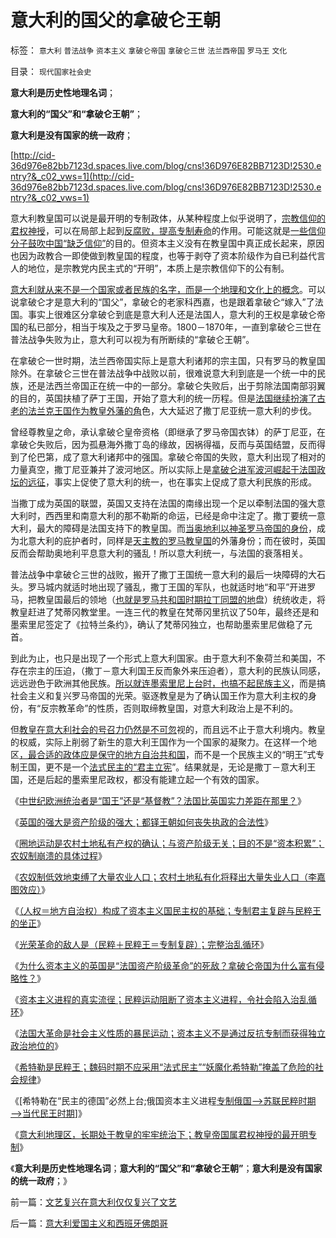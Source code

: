 # 意大利的国父的拿破仑王朝

标签： `意大利` `普法战争` `资本主义` `拿破仑帝国` `拿破仑三世` `法兰西帝国` `罗马王` `文化` 

目录： `现代国家社会史`

**意大利是历史性地理名词**；

**意大利的“国父”和“拿破仑王朝”**；

**意大利是没有国家的统一政府**；

[http://cid-36d976e82bb7123d.spaces.live.com/blog/cns!36D976E82BB7123D!2530.entry?&_c02_vws=1](http://cid-36d976e82bb7123d.spaces.live.com/blog/cns!36D976E82BB7123D!2530.entry?&_c02_vws=1)



意大利教皇国可以说是最开明的专制政体，从某种程度上似乎说明了，[宗教信仰的君权神授](../../../2011/2/1/人道主义如何构筑君权神授？.md)，可以在局部上起到[反腐败，提高专制寿命](../../../2010/3/1/要均贫富后才能民主吗？.md)的作用。可能这就是[一些信仰分子鼓吹中国“缺乏信仰”](http://cid-36d976e82bb7123d.spaces.live.com/blog/cns!36D976E82BB7123D!1674.entry)的目的。但资本主义没有在教皇国中真正成长起来，原因也因为政教合一即使做到教皇国的程度，也等于剥夺了资本阶级作为自已利益代言人的地位，是宗教党内民主式的“开明”，本质上是宗教信仰下的公有制。

[意大利就从来不是一个国家或者民族的名字，而是一个地理和文化上的概念](../../../2010/12/14/“神圣罗马帝国”的意大利高度繁荣.md)。可以说拿破仑才是意大利的“国父”，拿破仑的老家科西嘉，也是跟着拿破仑“嫁入”了法国。事实上很难区分拿破仑到底是意大利人还是法国人，意大利的王权是拿破仑帝国的私已部分，相当于埃及之于罗马皇帝。1800－1870年，一直到拿破仑三世在普法战争失败为止，意大利可以视为有所断续的“拿破仑王朝”。

在拿破仑一世时期，法兰西帝国实际上是意大利诸邦的宗主国，只有罗马的教皇国除外。在拿破仑三世在普法战争中战败以前，很难说意大利到底是一个统一中的民族，还是法西兰帝国正在统一中的一部分。拿破仑失败后，出于剪除法国南部羽翼的目的，英国扶植了萨丁王国，开始了意大利的统一历程。但是[法国继续扮演了古老的法兰克王国作为教皇外藩的角](../../../2010/5/24/法兰克“封建”因生产力大倒退.md)色，大大延迟了撒丁尼亚统一意大利的步伐。

曾经尊教皇之命，承认拿破仑皇帝资格（即继承了罗马帝国衣钵）的萨丁尼亚，在拿破仑失败后，因为孤悬海外撒丁岛的缘故，因祸得福，反而与英国结盟，反而得到了伦巴第，成了意大利诸邦中的强国。拿破仑帝国的失败，意大利出现了相对的力量真空，撒丁尼亚兼并了波河地区。所以实际上是[拿破仑进军波河崛起于法国政坛的远征](../../../2010/12/12/意大利地方主义和政治版图历史演变和原因.md)，事实上促使了意大利的统一，也在事实上促成了意大利民族的形成。

当撒丁成为英国的联盟，英国又支持在法国的南缘出现一个足以牵制法国的强大意大利时，西西里和南意大利的那不勒斯的命运，已经是命中注定了。撒丁要统一意大利，最大的障碍是法国支持下的教皇国。而[当奥地利以神圣罗马帝国的身份](../../../2010/12/13/“神圣罗马帝国”，西方危难之际思罗马.md)，成为北意大利的庇护者时，同样是[天主教的罗马教皇国](../../../2010/12/10/教皇和黑手党；为什么意大利不能再形成强大的政治核心？.md)的外藩身份；而在彼时，英国反而会帮助奥地利平息意大利的骚乱！所以意大利统一，与法国的衰落相关。

普法战争中拿破仑三世的战败，搬开了撒丁王国统一意大利的最后一块障碍的大石头。罗马城内就适时地出现了骚乱，撒丁王国的军队，也就适时地“和平”开进罗马，把教皇国最后的领地（[也就是罗马共和国时期拉丁同盟的地](../../../2010/9/27/罗马和罗马元老院的兴起，罗马的民主权力依据.md)盘）统统收走，将教皇赶进了梵蒂冈教堂里。一连三代的教皇在梵蒂冈里抗议了50年，最终还是和墨索里尼签定了《拉特兰条约》，确认了梵蒂冈独立，也帮助墨索里尼做稳了元首。

到此为止，也只是出现了一个形式上意大利国家。由于意大利不象荷兰和美国，不存在宗主的压迫，（撒丁－意大利国王反而象外来压迫者），意大利的民族认同感，远远逊色于欧洲其他民族。[所以就连墨索里尼上台时，也搞不起民族主义](http://blog.sina.com.cn/s/blog_5563a64d0100bhej.html)，而是搞社会主义和复兴罗马帝国的光荣。驱逐教皇是为了确认国王作为意大利主权的身份，有“反宗教革命”的性质，否则取缔教皇国，对意大利政治上是不利的。



但[教皇在意大利社会的号召力仍然是不可忽](../../../2010/5/23/基督教罗马帝国在阿拉伯征服阴影下分裂.md)视的，而且远不止于意大利境内。教皇的权威，实际上削弱了新生的意大利王国作为一个国家的凝聚力。在这样一个地区[，最合适的政体应是保守的地方自治共和国](../../../2009/9/8/促进民族团结.md)，而不是一个民族主义的“明王”式专制王国，更不是一个[法式民主的“君主立宪](../../../2009/6/29/法式民主可能方便了民粹希特勒上台.md)”。结果就是，无论是撒丁－意大利王国，还是后起的墨索里尼政权，都没有能建立起一个有效的国家。

《[中世纪欧洲统治者是“国王”还是“基督教”？法国比英国实力差距在那里？](../../../2011/3/9/英王why对大宪章有诚信？法国弱在那里？.md)》

《[英国的强大是资产阶级的强大；都铎王朝如何丧失执政的合法性](../../../2011/3/9/都铎－斯图亚特王朝如何丧失执政的合法性？.md)》

《[圈地运动是农村土地私有产权的确认；与资产阶级无关；目的不是“资本积累”；农奴制崩溃的具体过程](../../../2011/3/10/圈地运动和耕地红线.md)》

《[农奴制低效地束缚了大量农业人口；农村土地私有化将释出大量失业人口（李嘉图效应）](../../../2011/3/10/圈地运动和农民工.md)》

《[（人权＝地方自治权）构成了资本主义国民主权的基础；专制君主复辟与民粹王的坐正](../../../2011/3/10/克伦威尔，国王和民粹王.md)》

《[光荣革命的敌人是（民粹＋民粹王＝专制复辟）；完整治乱循环](../../../2011/3/11/光荣革命的敌人和治乱循环.md)》

《[为什么资本主义的英国是“法国资产阶级革命”的死敌？拿破仑帝国为什么富有侵略性？](../../../2011/3/11/为什么英国是法国大革命的死敌？.md)》

《[资本主义进程的真实流徎；民粹运动阻断了资本主义进程，令社会陷入治乱循环](../../../2011/3/11/被民粹运动阻断的资本主义进程.md)》

《[法国大革命是社会主义性质的暴民运动；资本主义不是通过反抗专制而获得独立政治地位的](../../../2011/3/12/法国大革命是社会主义民粹运动.md)》

《[希特勒是民粹王；魏码时期不应采用“法式民主”“妖魔化希特勒”掩盖了危险的社会规律](../../../2011/3/12/“妖魔化希特勒”掩盖了危险的社会规律.md)》

《[希特勒在“民主的德国”必然上台;俄国资本主义进程[专制俄国——>苏联民粹时期——>当代民王时期](../../../2011/3/12/希特勒在德国上台和俄国民主进程.md)]》

《[意大利地理区，长期处于教皇的牢牢统治下；教皇帝国属君权神授的最开明专制](../../../2011/3/13/文艺复兴在意大利仅仅复兴了文艺.md)》

《**意大利是历史性地理名词**；**意大利的“国父”和“拿破仑王朝”**；**意大利是没有国家的统一政府**；》

前一篇：[文艺复兴在意大利仅仅复兴了文艺](../../../2011/3/13/文艺复兴在意大利仅仅复兴了文艺.md)

后一篇：[意大利爱国主义和西班牙佛朗哥](../../../2011/3/13/意大利爱国主义和西班牙佛朗哥.md)